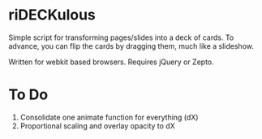 riDECKulous
===========

Simple script for transforming pages/slides into a deck of cards.  To advance, you can flip the cards by dragging them, much like a slideshow.  

Written for webkit based browsers.
Requires jQuery or Zepto.


To Do
=====

1.  Consolidate one animate function for everything (dX)
2.  Proportional scaling and overlay opacity to dX